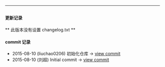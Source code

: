     
---
## 
#### 更新记录
    
** 此版本没有设置 changelog.txt **
    
    
#### commit 记录
    
- 2015-08-10 (liuchao0206) 初始化仓库 -> [view commit](https://github.com/RNTD/AndroidOpenSDK/commit/9cad9e1adff8639bdd7a2113da6f3a0e4140c38a)
- 2015-08-10 (刘超) Initial commit -> [view commit](https://github.com/RNTD/AndroidOpenSDK/commit/14dfdad6acb23d1cc15bcb887c203d5a414f118c)    
